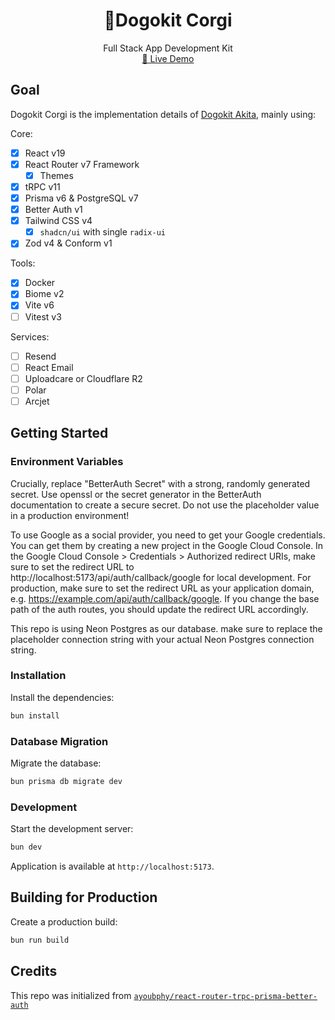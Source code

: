 <div align="center">
	<h1 align="center">🐶Dogokit Corgi</h1>
  <p align="center">
    <span>Full Stack App Development Kit</span>
    <br />
    <a href="https://corgi.dogokit.com">🚧 Live Demo</a>
  </p>
</div>

## Goal

Dogokit Corgi is the implementation details of [Dogokit Akita](https://github.com/dogokit/dogokit-akita), mainly using:

Core:

- [x] React v19
- [x] React Router v7 Framework
  - [x] Themes
- [x] tRPC v11
- [x] Prisma v6 & PostgreSQL v7
- [x] Better Auth v1
- [x] Tailwind CSS v4
  - [x] `shadcn/ui` with single `radix-ui`
- [x] Zod v4 & Conform v1

Tools:

- [x] Docker
- [x] Biome v2
- [x] Vite v6
- [ ] Vitest v3

Services:

- [ ] Resend
- [ ] React Email
- [ ] Uploadcare or Cloudflare R2
- [ ] Polar
- [ ] Arcjet

## Getting Started

### Environment Variables

Crucially, replace "BetterAuth Secret" with a strong, randomly generated secret. Use openssl or the secret generator in the BetterAuth documentation to create a secure secret. Do not use the placeholder value in a production environment!

To use Google as a social provider, you need to get your Google credentials. You can get them by creating a new project in the Google Cloud Console.
In the Google Cloud Console > Credentials > Authorized redirect URIs, make sure to set the redirect URL to http://localhost:5173/api/auth/callback/google for local development. For production, make sure to set the redirect URL as your application domain, e.g. https://example.com/api/auth/callback/google. If you change the base path of the auth routes, you should update the redirect URL accordingly.

This repo is using Neon Postgres as our database. make sure to replace the placeholder connection string with your actual Neon Postgres connection string.

### Installation

Install the dependencies:

```bash
bun install
```

### Database Migration

Migrate the database:

```bash
bun prisma db migrate dev
```

### Development

Start the development server:

```bash
bun dev
```

Application is available at `http://localhost:5173`.

## Building for Production

Create a production build:

```bash
bun run build
```

## Credits

This repo was initialized from [`ayoubphy/react-router-trpc-prisma-better-auth`](https://github.com/ayoubphy/react-router-trpc-prisma-better-auth)
